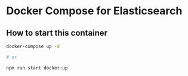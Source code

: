 # Docker Compose for Elasticsearch

## How to start this container

```bash
docker-compose up -d

# or

npm run start docker:up
```
